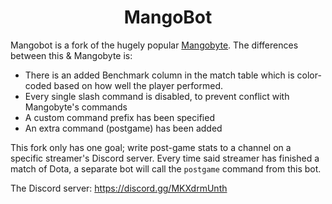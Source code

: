 <h1 align="center">MangoBot</h1>

Mangobot is a fork of the hugely popular [Mangobyte](https://github.com/mdiller/mangobyte). The differences between this & Mangobyte is:

- There is an added Benchmark column in the match table which is color-coded based on how well the player performed.
- Every single slash command is disabled, to prevent conflict with Mangobyte's commands
- A custom command prefix has been specified
- An extra command (postgame) has been added

This fork only has one goal; write post-game stats to a channel on a specific streamer's Discord server. Every time said streamer has finished a match of Dota, a separate bot will call the `postgame` command from this bot.

The Discord server: https://discord.gg/MKXdrmUnth
